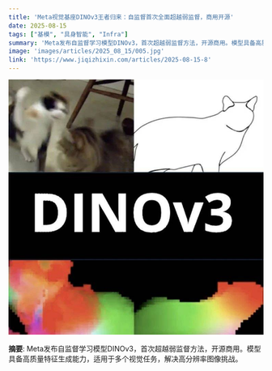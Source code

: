 ```yaml
---
title: 'Meta视觉基座DINOv3王者归来：自监督首次全面超越弱监督，商用开源'
date: 2025-08-15
tags: ["基模", "具身智能", "Infra"]
summary: 'Meta发布自监督学习模型DINOv3，首次超越弱监督方法，开源商用。模型具备高质量特征生成能力，适用于多个视觉任务，解决高分辨率图像挑战。'
image: 'images/articles/2025_08_15/005.jpg'
link: 'https://www.jiqizhixin.com/articles/2025-08-15-8'
---
```

![Meta视觉基座DINOv3王者归来：自监督首次全面超越弱监督，商用开源](images/articles/2025_08_15/005.jpg)

**摘要**: Meta发布自监督学习模型DINOv3，首次超越弱监督方法，开源商用。模型具备高质量特征生成能力，适用于多个视觉任务，解决高分辨率图像挑战。
